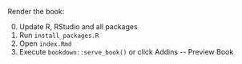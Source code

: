 Render the book:

0. Update R, RStudio and all packages
1. Run `install_packages.R`
2. Open `index.Rmd`
3. Execute `bookdown::serve_book()` or click Addins -- Preview Book
